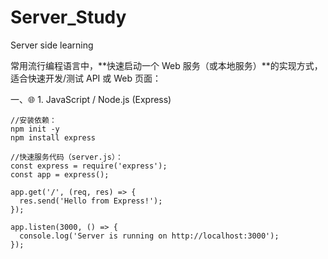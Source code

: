 # Server_Study
Server side learning

常用流行编程语言中，**快速启动一个 Web 服务（或本地服务）**的实现方式，适合快速开发/测试 API 或 Web 页面：

一、🌐 1. JavaScript / Node.js (Express)

```
//安装依赖：
npm init -y
npm install express
```
```
//快速服务代码（server.js）：
const express = require('express');
const app = express();

app.get('/', (req, res) => {
  res.send('Hello from Express!');
});

app.listen(3000, () => {
  console.log('Server is running on http://localhost:3000');
});

```
